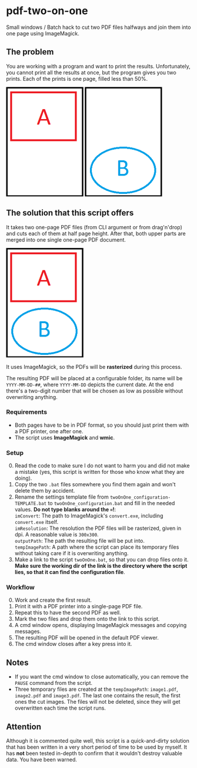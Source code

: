 # pdf-two-on-one
Small windows / Batch hack to cut two PDF files halfways and join them into one page using ImageMagick.

## The problem
You are working with a program and want to print the results. Unfortunately, you cannot print all the results at once, but the program gives you two prints. Each of the prints is one page, filled less than 50%.

![A page, half filled with content A](https://raw.githubusercontent.com/bennaux/pdf-two-on-one/master/readme-images/A.png) 
![A page, half filled with content B](https://raw.githubusercontent.com/bennaux/pdf-two-on-one/master/readme-images/B.png)

## The solution that this script offers
It takes two one-page PDF files (from CLI argument or from drag'n'drop) and cuts each of them at half page height. After that, both upper parts are merged into one single one-page PDF document.

![A page, filled with content A and B](https://raw.githubusercontent.com/bennaux/pdf-two-on-one/master/readme-images/aAndB.png)

It uses ImageMagick, so the PDFs will be **rasterized** during this process.

The resulting PDF will be placed at a configurable folder, its name will be `YYYY-MM-DD-##`, where `YYYY-MM-DD` depicts the current date. At the end there's a two-digit number that will be chosen as low as possible without overwriting anything.

### Requirements
* Both pages have to be in PDF format, so you should just print them with a PDF printer, one after one.
* The script uses **ImageMagick** and **wmic**.

### Setup
0. Read the code to make sure I do not want to harm you and did not make a mistake (yes, this script is written for those who know what they are doing).
0. Copy the two `.bat` files somewhere you find them again and won't delete them by accident. 
0. Rename the settings template file from `twoOnOne_configuration-TEMPLATE.bat` to `twoOnOne_configuration.bat` and fill in the needed values. **Do not type blanks around the `=`!**:  
`imConvert`: The path to ImageMagick's `convert.exe`, including `convert.exe` itself.  
`imResolution`: The resolution the PDF files will be rasterized, given in dpi. A reasonable value is `300x300`.  
`outputPath`: The path the resulting file will be put into.  
`tempImagePath`: A path where the script can place its temporary files without taking care if it is overwriting anything.
0. Make a link to the script `twoOnOne.bat`, so that you can drop files onto it. **Make sure the working dir of the link is the directory where the script lies, so that it can find the configuration file**.

### Workflow
0. Work and create the first result.
0. Print it with a PDF printer into a single-page PDF file.
0. Repeat this to have the second PDF as well.
0. Mark the two files and drop them onto the link to this script.
0. A cmd window opens, displaying ImageMagick messages and copying messages.
0. The resulting PDF will be opened in the default PDF viewer.
0. The cmd window closes after a key press into it.

## Notes
* If you want the cmd window to close automatically, you can remove the `PAUSE` command from the script.
* Three temporary files are created at the `tempImagePath`: `image1.pdf`, `image2.pdf` and `image3.pdf`. The last one contains the result, the first ones the cut images. The files will not be deleted, since they will get overwritten each time the script runs.

## Attention
Although it is commented quite well, this script is a quick-and-dirty solution that has been written in a very short period of time to be used by myself. It has **not** been tested in-depth to confirm that it wouldn't destroy valuable data. You have been warned.